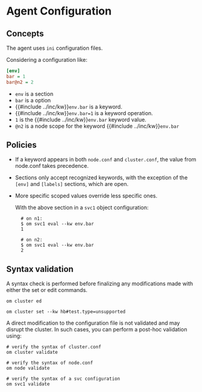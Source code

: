 # Agent Configuration

## Concepts

The agent uses `ini` configuration files.

Considering a configuration like:

```ini
[env]
bar = 1
bar@n2 = 2
```

* `env` is a section
* `bar` is a option
* {{#include ../inc/kw}}`env.bar` is a keyword.
* {{#include ../inc/kw}}`env.bar=1` is a keyword operation.
* `1` is the {{#include ../inc/kw}}`env.bar` keyword value.
* `@n2` is a node scope for the keyword {{#include ../inc/kw}}`env.bar`

## Policies

* If a keyword appears in both `node.conf` and `cluster.conf`, the value from node.conf takes precedence.
* Sections only accept recognized keywords, with the exception of the `[env]` and `[labels]` sections, which are open.
* More specific scoped values override less specific ones.

    With the above section in a `svc1` object configuration:

        # on n1:
        $ om svc1 eval --kw env.bar
        1

        # on n2:
        $ om svc1 eval --kw env.bar
        2

## Syntax validation

A syntax check is performed before finalizing any modifications made with either the set or edit commands.

    om cluster ed

    om cluster set --kw hb#test.type=unsupported

A direct modification to the configuration file is not validated and may disrupt the cluster. In such cases, you can perform a post-hoc validation using:

    # verify the syntax of cluster.conf
    om cluster validate

    # verify the syntax of node.conf
    om node validate

    # verify the syntax of a svc configuration
    om svc1 validate



